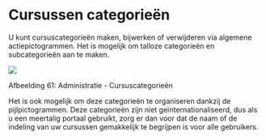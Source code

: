 # Cursussen categorieën

U kunt cursuscategorieën maken, bijwerken of verwijderen via algemene actiepictogrammen. Het is mogelijk om talloze categorieën en subcategorieën aan te maken.

![](../../.gitbook/assets/images65%20%281%29.png)

Afbeelding 61: Administratie - Cursuscategorieën

Het is ook mogelijk om deze categorieën te organiseren dankzij de pijlpictogrammen. Deze categorieën zijn niet geïnternationaliseerd, dus als u een meertalig portaal gebruikt, zorg er dan voor dat de naam of de indeling van uw cursussen gemakkelijk te begrijpen is voor alle gebruikers.
